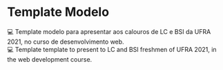 # Template Modelo
💻 Template modelo para apresentar aos calouros de LC e BSI da UFRA 2021, no curso de desenvolvimento web.
<br>
💻 Template template to present to LC and BSI freshmen of UFRA 2021, in the web development course.
